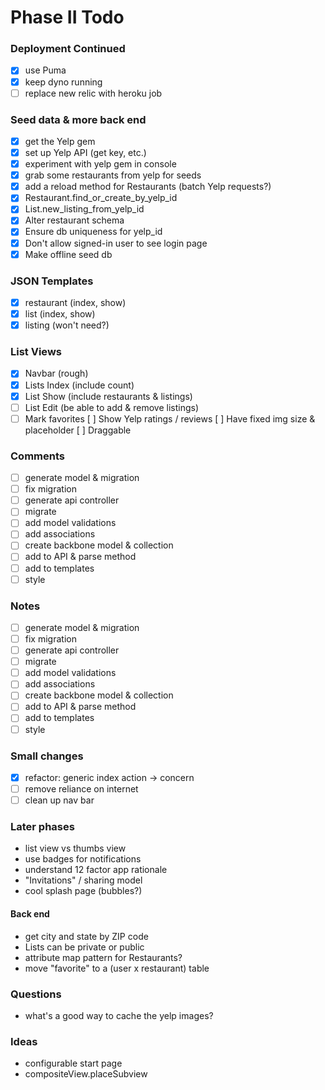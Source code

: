 # Phase II Todo

### Deployment Continued
- [x] use Puma
- [x] keep dyno running
- [ ] replace new relic with heroku job

### Seed data & more back end
- [x] get the Yelp gem
- [x] set up Yelp API (get key, etc.)
- [x] experiment with yelp gem in console
- [x] grab some restaurants from yelp for seeds
- [x] add a reload method for Restaurants (batch Yelp requests?)
- [x] Restaurant.find_or_create_by_yelp_id
- [x] List.new_listing_from_yelp_id
- [x] Alter restaurant schema
- [x] Ensure db uniqueness for yelp_id
- [x] Don't allow signed-in user to see login page
- [x] Make offline seed db

### JSON Templates
- [x] restaurant (index, show)
- [x] list (index, show)
- [x] listing (won't need?)

### List Views
- [x] Navbar (rough)
- [x] Lists Index (include count)
- [x] List Show (include restaurants & listings)
- [ ] List Edit (be able to add & remove listings)
- [ ] Mark favorites
  [ ] Show Yelp ratings / reviews
  [ ] Have fixed img size & placeholder
  [ ] Draggable

### Comments
 - [ ] generate model & migration
 - [ ] fix migration
 - [ ] generate api controller
 - [ ] migrate
 - [ ] add model validations
 - [ ] add associations
 - [ ] create backbone model & collection
 - [ ] add to API & parse method
 - [ ] add to templates
 - [ ] style

### Notes
- [ ] generate model & migration
- [ ] fix migration
- [ ] generate api controller
- [ ] migrate
- [ ] add model validations
- [ ] add associations
- [ ] create backbone model & collection
- [ ] add to API & parse method
- [ ] add to templates
- [ ] style

### Small changes
- [x] refactor: generic index action -> concern
- [ ] remove reliance on internet
- [ ] clean up nav bar

### Later phases
 - list view vs thumbs view
 - use badges for notifications
 - understand 12 factor app rationale
 - "Invitations" / sharing model
 - cool splash page (bubbles?)

#### Back end
- get city and state by ZIP code
- Lists can be private or public
- attribute map pattern for Restaurants?
- move "favorite" to a (user x restaurant) table

### Questions
 - what's a good way to cache the yelp images?

### Ideas
- configurable start page
- compositeView.placeSubview
